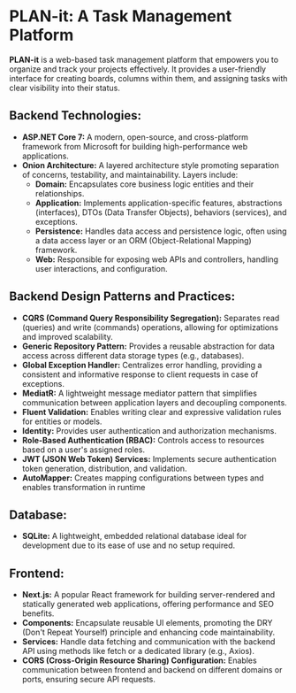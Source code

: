 # PLAN-it: A Task Management Platform

**PLAN-it** is a web-based task management platform that empowers you to organize and track your projects effectively. It provides a user-friendly interface for creating boards, columns within them, and assigning tasks with clear visibility into their status.

## Backend Technologies:

- **ASP.NET Core 7:** A modern, open-source, and cross-platform framework from Microsoft for building high-performance web applications.
- **Onion Architecture:** A layered architecture style promoting separation of concerns, testability, and maintainability. Layers include:
  - **Domain:** Encapsulates core business logic entities and their relationships.
  - **Application:** Implements application-specific features, abstractions (interfaces), DTOs (Data Transfer Objects), behaviors (services), and exceptions.
  - **Persistence:** Handles data access and persistence logic, often using a data access layer or an ORM (Object-Relational Mapping) framework.
  - **Web:** Responsible for exposing web APIs and controllers, handling user interactions, and configuration.

## Backend Design Patterns and Practices:

- **CQRS (Command Query Responsibility Segregation):** Separates read (queries) and write (commands) operations, allowing for optimizations and improved scalability.
- **Generic Repository Pattern:** Provides a reusable abstraction for data access across different data storage types (e.g., databases).
- **Global Exception Handler:** Centralizes error handling, providing a consistent and informative response to client requests in case of exceptions.
- **MediatR:** A lightweight message mediator pattern that simplifies communication between application layers and decoupling components.
- **Fluent Validation:** Enables writing clear and expressive validation rules for entities or models.
- **Identity:** Provides user authentication and authorization mechanisms.
- **Role-Based Authentication (RBAC):** Controls access to resources based on a user's assigned roles.
- **JWT (JSON Web Token) Services:** Implements secure authentication token generation, distribution, and validation.
- **AutoMapper:** Creates mapping configurations between types and enables transformation in runtime

## Database:

- **SQLite:** A lightweight, embedded relational database ideal for development due to its ease of use and no setup required.

## Frontend:

- **Next.js:** A popular React framework for building server-rendered and statically generated web applications, offering performance and SEO benefits.
- **Components:** Encapsulate reusable UI elements, promoting the DRY (Don't Repeat Yourself) principle and enhancing code maintainability.
- **Services:** Handle data fetching and communication with the backend API using methods like fetch or a dedicated library (e.g., Axios).
- **CORS (Cross-Origin Resource Sharing) Configuration:** Enables communication between frontend and backend on different domains or ports, ensuring secure API requests.
